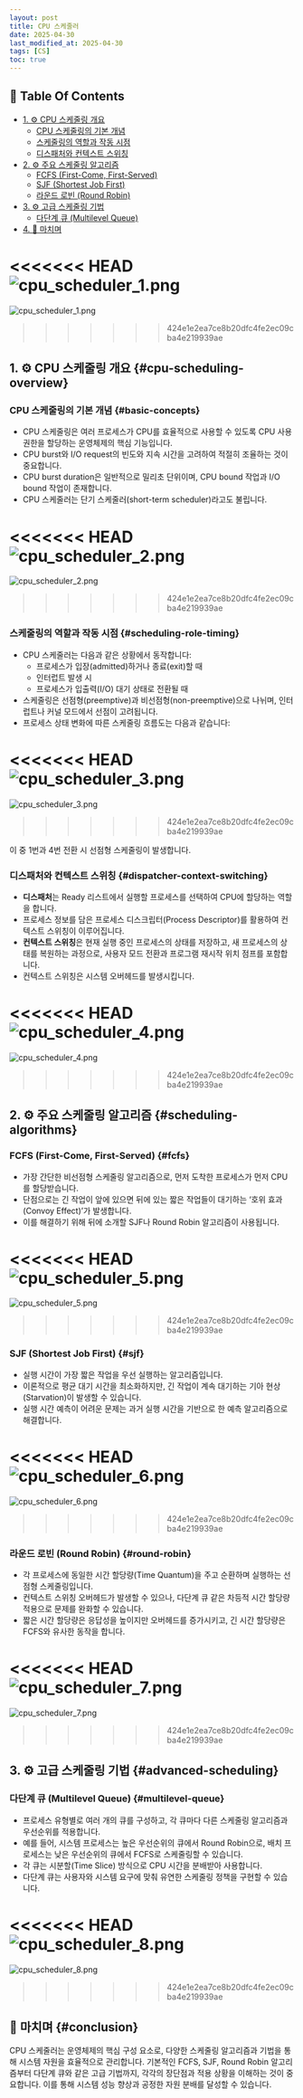 ```yaml
---
layout: post
title: CPU 스케줄러
date: 2025-04-30
last_modified_at: 2025-04-30
tags: [CS]
toc: true
---
```


## 📑 **Table Of Contents**
- [1. ⚙ CPU 스케줄링 개요](#cpu-scheduling-overview)
  - [CPU 스케줄링의 기본 개념](#basic-concepts)
  - [스케줄링의 역할과 작동 시점](#scheduling-role-timing)
  - [디스패처와 컨텍스트 스위칭](#dispatcher-context-switching)
- [2. ⚙ 주요 스케줄링 알고리즘](#scheduling-algorithms)
  - [FCFS (First-Come, First-Served)](#fcfs)
  - [SJF (Shortest Job First)](#sjf)
  - [라운드 로빈 (Round Robin)](#round-robin)
- [3. ⚙ 고급 스케줄링 기법](#advanced-scheduling)
  - [다단계 큐 (Multilevel Queue)](#multilevel-queue)
- [4. 🏁 마치며](#conclusion)

<<<<<<< HEAD
![cpu_scheduler_1.png](/images/posts/2025-04-30-cpu-scheduler/cpu_scheduler_1.png)
=======
![cpu_scheduler_1.png](/images/posts/cpu_scheduler_1.png)
>>>>>>> 424e1e2ea7ce8b20dfc4fe2ec09cba4e219939ae

## 1. ⚙ CPU 스케줄링 개요 {#cpu-scheduling-overview}

### CPU 스케줄링의 기본 개념 {#basic-concepts}

- CPU 스케줄링은 여러 프로세스가 CPU를 효율적으로 사용할 수 있도록 CPU 사용 권한을 할당하는 운영체제의 핵심 기능입니다.
- CPU burst와 I/O request의 빈도와 지속 시간을 고려하여 적절히 조율하는 것이 중요합니다.
- CPU burst duration은 일반적으로 밀리초 단위이며, CPU bound 작업과 I/O bound 작업이 존재합니다.
- CPU 스케줄러는 단기 스케줄러(short-term scheduler)라고도 불립니다.

<<<<<<< HEAD
![cpu_scheduler_2.png](/images/posts/2025-04-30-cpu-scheduler/cpu_scheduler_2.png)
=======
![cpu_scheduler_2.png](/images/posts/cpu_scheduler_2.png)
>>>>>>> 424e1e2ea7ce8b20dfc4fe2ec09cba4e219939ae

### 스케줄링의 역할과 작동 시점 {#scheduling-role-timing}

- CPU 스케줄러는 다음과 같은 상황에서 동작합니다:
  - 프로세스가 입장(admitted)하거나 종료(exit)할 때
  - 인터럽트 발생 시
  - 프로세스가 입출력(I/O) 대기 상태로 전환될 때
- 스케줄링은 선점형(preemptive)과 비선점형(non-preemptive)으로 나뉘며, 인터럽트나 커널 모드에서 선점이 고려됩니다.
- 프로세스 상태 변화에 따른 스케줄링 흐름도는 다음과 같습니다:

<<<<<<< HEAD
![cpu_scheduler_3.png](/images/posts/2025-04-30-cpu-scheduler/cpu_scheduler_3.png)
=======
![cpu_scheduler_3.png](/images/posts/cpu_scheduler_3.png)
>>>>>>> 424e1e2ea7ce8b20dfc4fe2ec09cba4e219939ae

이 중 1번과 4번 전환 시 선점형 스케줄링이 발생합니다.

### 디스패처와 컨텍스트 스위칭 {#dispatcher-context-switching}

- **디스패처**는 Ready 리스트에서 실행할 프로세스를 선택하여 CPU에 할당하는 역할을 합니다.
- 프로세스 정보를 담은 프로세스 디스크립터(Process Descriptor)를 활용하여 컨텍스트 스위칭이 이루어집니다.
- **컨텍스트 스위칭**은 현재 실행 중인 프로세스의 상태를 저장하고, 새 프로세스의 상태를 복원하는 과정으로, 사용자 모드 전환과 프로그램 재시작 위치 점프를 포함합니다.
- 컨텍스트 스위칭은 시스템 오버헤드를 발생시킵니다.

<<<<<<< HEAD
![cpu_scheduler_4.png](/images/posts/2025-04-30-cpu-scheduler/cpu_scheduler_4.png)
=======
![cpu_scheduler_4.png](/images/posts/cpu_scheduler_4.png)
>>>>>>> 424e1e2ea7ce8b20dfc4fe2ec09cba4e219939ae

## 2. ⚙ 주요 스케줄링 알고리즘 {#scheduling-algorithms}

### FCFS (First-Come, First-Served) {#fcfs}

- 가장 간단한 비선점형 스케줄링 알고리즘으로, 먼저 도착한 프로세스가 먼저 CPU를 할당받습니다.
- 단점으로는 긴 작업이 앞에 있으면 뒤에 있는 짧은 작업들이 대기하는 ‘호위 효과(Convoy Effect)’가 발생합니다.
- 이를 해결하기 위해 뒤에 소개할 SJF나 Round Robin 알고리즘이 사용됩니다.

<<<<<<< HEAD
![cpu_scheduler_5.png](/images/posts/2025-04-30-cpu-scheduler/cpu_scheduler_5.png)
=======
![cpu_scheduler_5.png](/images/posts/cpu_scheduler_5.png)
>>>>>>> 424e1e2ea7ce8b20dfc4fe2ec09cba4e219939ae

### SJF (Shortest Job First) {#sjf}

- 실행 시간이 가장 짧은 작업을 우선 실행하는 알고리즘입니다.
- 이론적으로 평균 대기 시간을 최소화하지만, 긴 작업이 계속 대기하는 기아 현상(Starvation)이 발생할 수 있습니다.
- 실행 시간 예측이 어려운 문제는 과거 실행 시간을 기반으로 한 예측 알고리즘으로 해결합니다.

<<<<<<< HEAD
![cpu_scheduler_6.png](/images/posts/2025-04-30-cpu-scheduler/cpu_scheduler_6.png)
=======
![cpu_scheduler_6.png](/images/posts/cpu_scheduler_6.png)
>>>>>>> 424e1e2ea7ce8b20dfc4fe2ec09cba4e219939ae

### 라운드 로빈 (Round Robin) {#round-robin}

- 각 프로세스에 동일한 시간 할당량(Time Quantum)을 주고 순환하며 실행하는 선점형 스케줄링입니다.
- 컨텍스트 스위칭 오버헤드가 발생할 수 있으나, 다단계 큐 같은 차등적 시간 할당량 적용으로 문제를 완화할 수 있습니다.
- 짧은 시간 할당량은 응답성을 높이지만 오버헤드를 증가시키고, 긴 시간 할당량은 FCFS와 유사한 동작을 합니다.

<<<<<<< HEAD
![cpu_scheduler_7.png](/images/posts/2025-04-30-cpu-scheduler/cpu_scheduler_7.png)
=======
![cpu_scheduler_7.png](/images/posts/cpu_scheduler_7.png)
>>>>>>> 424e1e2ea7ce8b20dfc4fe2ec09cba4e219939ae

## 3. ⚙ 고급 스케줄링 기법 {#advanced-scheduling}

### 다단계 큐 (Multilevel Queue) {#multilevel-queue}

- 프로세스 유형별로 여러 개의 큐를 구성하고, 각 큐마다 다른 스케줄링 알고리즘과 우선순위를 적용합니다.
- 예를 들어, 시스템 프로세스는 높은 우선순위의 큐에서 Round Robin으로, 배치 프로세스는 낮은 우선순위의 큐에서 FCFS로 스케줄링할 수 있습니다.
- 각 큐는 시분할(Time Slice) 방식으로 CPU 시간을 분배받아 사용합니다.
- 다단계 큐는 사용자와 시스템 요구에 맞춰 유연한 스케줄링 정책을 구현할 수 있습니다.

<<<<<<< HEAD
![cpu_scheduler_8.png](/images/posts/2025-04-30-cpu-scheduler/cpu_scheduler_8.png)
=======
![cpu_scheduler_8.png](/images/posts/cpu_scheduler_8.png)
>>>>>>> 424e1e2ea7ce8b20dfc4fe2ec09cba4e219939ae

## 🏁 마치며 {#conclusion}

CPU 스케줄러는 운영체제의 핵심 구성 요소로, 다양한 스케줄링 알고리즘과 기법을 통해 시스템 자원을 효율적으로 관리합니다. 기본적인 FCFS, SJF, Round Robin 알고리즘부터 다단계 큐와 같은 고급 기법까지, 각각의 장단점과 적용 상황을 이해하는 것이 중요합니다. 이를 통해 시스템 성능 향상과 공정한 자원 분배를 달성할 수 있습니다.
